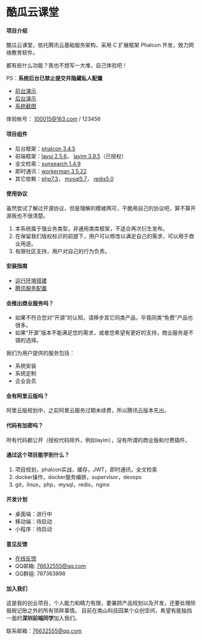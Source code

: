 # 酷瓜云课堂

#### 项目介绍

酷瓜云课堂，依托腾讯云基础服务架构，采用 C 扩展框架 Phalcon 开发，致力网络教育软件。

都有些什么功能？我也不想写一大堆，自己体验吧！

PS：**系统后台已禁止提交并隐藏私人配置**

- [前台演示](https://ctc.koogua.com)
- [后台演示](https://ctc.koogua.com/admin)
- [系统截图](https://gitee.com/koogua/course-tencent-cloud/wikis/系统截图)

体验帐号： 100015@163.com / 123456

#### 项目组件

- 后台框架：[phalcon 3.4.5](https://phalcon.io)
- 前端框架：[layui 2.5.6](https://layui.com)， [layim 3.9.5](https://www.layui.com/layim)（已授权）
- 全文检索：[xunsearch 1.4.9](http://www.xunsearch.com)
- 即时通讯：[workerman 3.5.22](https://workerman.net)
- 其它依赖：[php7.3](https://php.net)， [mysql5.7](https://mysql.com)， [redis5.0](https://redis.io)

#### 使用协议

虽然尝试了解过开源协议，但是理解的模棱两可，干脆用自己的协议吧，算不算开源我也不很清楚。

1. 本系统属于强业务类型，非通用类库框架，不适合再次衍生发布。
2. 在保留我们版权标识的前提下，用户可以修改以满足自己的需求，可以用于商业用途。
3. 有限社区支持，用户对自己的行为负责。

#### 安装指南

- [运行环境搭建](https://gitee.com/koogua/course-tencent-cloud-docker)
- [腾讯服务配置](https://gitee.com/koogua/course-tencent-cloud-docker/wikis/腾讯服务配置)

#### 会推出商业服务吗？

- 如果不符合您对“开源”的认知，请移步其它同类产品，毕竟同类“免费”产品也很多。
- 如果“开源”版本不能满足您的需求，或者您希望有更好的支持，商业服务是不错的选择。

我们为用户提供的服务包括：

- 系统安装
- 系统定制
- 企业会员

#### 会有阿里云版吗？

阿里云版规划中，之前阿里云服务过期未续费，所以腾讯云版本先出。

#### 代码有加密吗？

所有代码都公开（授权代码除外，例如layim），没有所谓的商业版和付费插件。

#### 通过这个项目能学到什么？

1. 项目规划，phalcon实战，缓存，JWT，即时通讯，全文检索
2. docker操作，docker服务编排，supervisor，devops
3. git，linux，php，mysql，redis，nginx

#### 开发计划

- 桌面端：进行中
- 移动端：待启动
- 小程序：待启动

#### 意见反馈

- [在线反馈](https://gitee.com/koogua/course-tencent-cloud/issues)
- QQ邮箱: 76632555@qq.com
- QQ群组: 787363898

#### 加入我们

这是我的创业项目，个人能力和精力有限，要兼顾产品规划以及开发，还要处理除报税记账之外的所有琐碎事情。
目前在南山科技园某个众创空间，希望有能独挡一面的**深圳前端同学**加入我们。

联系邮箱：76632555@qq.com
